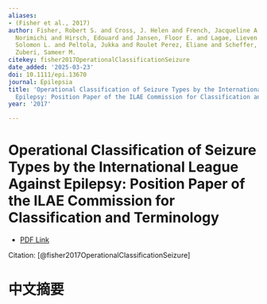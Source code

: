 ```yaml
---
aliases:
- (Fisher et al., 2017)
author: Fisher, Robert S. and Cross, J. Helen and French, Jacqueline A. and Higurashi,
  Norimichi and Hirsch, Edouard and Jansen, Floor E. and Lagae, Lieven and Moshé,
  Solomon L. and Peltola, Jukka and Roulet Perez, Eliane and Scheffer, Ingrid E. and
  Zuberi, Sameer M.
citekey: fisher2017OperationalClassificationSeizure
date_added: '2025-03-23'
doi: 10.1111/epi.13670
journal: Epilepsia
title: 'Operational Classification of Seizure Types by the International League Against
  Epilepsy: Position Paper of the ILAE Commission for Classification and Terminology'
year: '2017'

---
```

# Operational Classification of Seizure Types by the International League Against Epilepsy: Position Paper of the ILAE Commission for Classification and Terminology
- [PDF Link](zotero://open-pdf/library/items/ZYVNNJ9F)

Citation: [@fisher2017OperationalClassificationSeizure]

# 中文摘要
